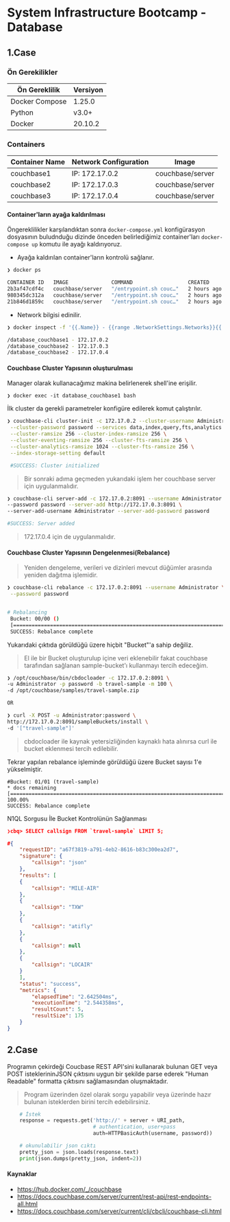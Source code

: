 # System Infrastructure Bootcamp - Database

## 1.Case

### Ön Gerekilikler

|Ön Gereklilik | Versiyon|
|-----------------|----------------------|
| Docker Compose      | 1.25.0 |      
| Python     | v3.0+ |      
| Docker      | 20.10.2  |      

### Containers

| Container  Name | Network Configuration| Image               |
|-----------------|----------------------|---------------------|
| couchbase1            | IP: 172.17.0.2       | couchbase/server    |
| couchbase2          | IP: 172.17.0.3       | couchbase/server    |
| couchbase3          | IP: 172.17.0.4       | couchbase/server    |

#### Container'ların ayağa kaldırılması

Öngereklilikler karşılandıktan sonra `docker-compose.yml` konfigürasyon dosyasının buludnduğu dizinde önceden belirlediğimiz container'ları `docker-compose up` komutu ile ayağı kaldırıyoruz.

- Ayağa kaldırılan container'ların kontrolü sağlanır.
```sh
❯ docker ps

CONTAINER ID   IMAGE              COMMAND                  CREATED       STATUS       PORTS                                                                                                              NAMES
2b3af47cdf4c   couchbase/server   "/entrypoint.sh couc…"   2 hours ago   Up 2 hours   8094-8096/tcp, 0.0.0.0:8091-8093->8091-8093/tcp, 11207/tcp, 11211/tcp, 0.0.0.0:11210->11210/tcp, 18091-18096/tcp   database_couchbase1
980345dc312a   couchbase/server   "/entrypoint.sh couc…"   2 hours ago   Up 2 hours   8091-8096/tcp, 11207/tcp, 11210-11211/tcp, 18091-18096/tcp                                                         database_couchbase2
21b846d1859c   couchbase/server   "/entrypoint.sh couc…"   2 hours ago   Up 2 hours   8091-8096/tcp, 11207/tcp, 11210-11211/tcp, 18091-18096/tcp                                                         database_couchbase3

```
- Network bilgisi edinilir.

```sh
❯ docker inspect -f '{{.Name}} - {{range .NetworkSettings.Networks}}{{.IPAddress}}{{end}}' $(docker ps -aq)

/database_couchbase1 - 172.17.0.2
/database_couchbase2 - 172.17.0.3
/database_couchbase2 - 172.17.0.4

```
#### Couchbase Cluster Yapısının oluşturulması

 Manager olarak kullanacağımız makina belirlenerek shell'ine erişilir.

`❯ docker exec -it database_couchbase1 bash`

İlk cluster da gerekli parametreler konfigüre edilerek komut çalıştırılır.


```sh
❯ couchbase-cli cluster-init -c 172.17.0.2 --cluster-username Administrator \
 --cluster-password password --services data,index,query,fts,analytics \
 --cluster-ramsize 256 --cluster-index-ramsize 256 \
 --cluster-eventing-ramsize 256 --cluster-fts-ramsize 256 \
 --cluster-analytics-ramsize 1024 --cluster-fts-ramsize 256 \
 --index-storage-setting default

 #SUCCESS: Cluster initialized

```
> Bir sonraki adıma geçmeden yukarıdaki işlem her couchbase server için uygulanmalıdır.

```sh
❯ couchbase-cli server-add -c 172.17.0.2:8091 --username Administrator \
--password password --server-add http://172.17.0.3:8091 \
--server-add-username Administrator --server-add-password password

#SUCCESS: Server added
```
> 172.17.0.4 için de uygulanmalıdır.

#### Couchbase Cluster Yapısının Dengelenmesi(Rebalance)

>Yeniden dengeleme, verileri ve dizinleri mevcut düğümler arasında yeniden dağıtma işlemidir.

```sh
❯ couchbase-cli rebalance -c 172.17.0.2:8091 --username Administrator \
 --password password


# Rebalancing
 Bucket: 00/00 ()                                                                                      0 docs remaining
 [============================================================================================================] 100.00%
 SUCCESS: Rebalance complete
```
Yukarıdaki çıktıda görüldüğü üzere hiçbit "Bucket"'a sahip değiliz.
>El ile bir Bucket oluşturulup içine veri eklenebilir fakat couchbase tarafından sağlanan sample-bucket'ı kullanmayı tercih edeceğim.

``` sh
❯ /opt/couchbase/bin/cbdocloader -c 172.17.0.2:8091 \
-u Administrator -p password -b travel-sample -m 100 \
-d /opt/couchbase/samples/travel-sample.zip

OR

❯ curl -X POST -u Administrator:password \
http://172.17.0.2:8091/sampleBuckets/install \
-d '["travel-sample"]'
```
> cbdocloader ile kaynak yetersizliğinden kaynaklı hata alınırsa curl ile bucket eklenmesi tercih edilebilir.

Tekrar yapılan rebalance işleminde görüldüğü üzere Bucket sayısı 1'e yükselmiştir.
```
#Bucket: 01/01 (travel-sample)                                                                         * docs remaining
[============================================================================================================] 100.00%
SUCCESS: Rebalance complete
```

N1QL Sorgusu İle Bucket Kontrolünün Sağlanması

``` json
❯cbq> SELECT callsign FROM `travel-sample` LIMIT 5;

#{
    "requestID": "a67f3819-a791-4eb2-8616-b83c300ea2d7",
    "signature": {
        "callsign": "json"
    },
    "results": [
    {
        "callsign": "MILE-AIR"
    },
    {
        "callsign": "TXW"
    },
    {
        "callsign": "atifly"
    },
    {
        "callsign": null
    },
    {
        "callsign": "LOCAIR"
    }
    ],
    "status": "success",
    "metrics": {
        "elapsedTime": "2.642504ms",
        "executionTime": "2.544358ms",
        "resultCount": 5,
        "resultSize": 175
    }
}
```
## 2.Case

Programın çekirdeği Coucbase REST API'sini kullanarak bulunan GET veya POST isteklerininJSON çıktısını uygun bir şekilde parse ederek "Human Readable" formatta çıktısını sağlamasından oluşmaktadır.
> Program üzerinden özel olarak sorgu yapabilir veya üzerinde hazır bulunan isteklerden birini tercih edebilirsiniz.

``` python
    # İstek
    response = requests.get('http://' + server + URI_path,
                            # authentication, user+pass
                            auth=HTTPBasicAuth(username, password))

    # okunulabilir json cıktı
    pretty_json = json.loads(response.text)
    print(json.dumps(pretty_json, indent=2))
```
#### Kaynaklar
- https://hub.docker.com/_/couchbase
- https://docs.couchbase.com/server/current/rest-api/rest-endpoints-all.html
- https://docs.couchbase.com/server/current/cli/cbcli/couchbase-cli.html
